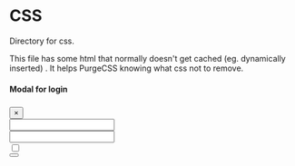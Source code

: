 # CSS

Directory for css.

This file has some html that normally doesn't get cached (eg. dynamically inserted) . It helps PurgeCSS knowing
what css not to remove.


#### Modal for login

<p class="show"></p>
<form action="/login" id="loginform" method="post" data-method="post" class="modal-content">
  <input type="hidden" name="test" value="get_login_like" />
  <div class="modal-header">
    <h5 class="modal-title mr-auto" id="modaltitle"></h5>
    <button type="button" class="close" data-bs-dismiss="modal" aria-label="">
      <span aria-hidden="true">&times;</span>
    </button>
  </div>
  <div class="modal-body">
    <div class="form-group">
      <div class="alert alert-light" role="alert" id="loginalert"></div>
      <label for="username"></label>
      <input type="text" class="form-control" name="username" id="username" placeholder="" autocomplete="username" />
    </div>
    <div class="form-group">
      <a href="/login/lostpassword.html" style="float: right;"></a>
      <label for="password"></label></label>
      <input type="password" class="form-control" name="password" id="password" placeholder="" autocomplete="current-password" />
    </div>
    <div class="form-check">
      <input type="checkbox" class="form-check-input" name="rememberme" id="rememberme" />
      <label class="form-check-label" for="rememberme"></label>
    </div>
  </div>
  <div class="modal-footer">
    <a href="/user/register.html" class="btn btn-primary" role="button"></a>
    <button type="submit" class="btn btn-primary"></button>
  </div>
</form>